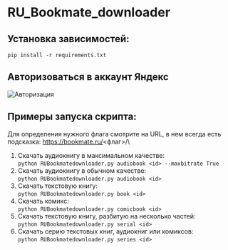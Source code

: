 # RU_Bookmate_downloader
## Установка зависимостей:
`pip install -r requirements.txt`

## Авторизоваться в аккаунт Яндекс
![Авторизация](https://github.com/kettle017/RU_Bookmate_downloader/assets/37309120/bb3453eb-5d44-4410-b2e1-05193c88333e)

## Примеры запуска скрипта:
Для определения нужного флага смотрите на URL, в нем всегда есть подсказка: https://bookmate.ru/<флаг>/<id>\
1. Скачать аудиокнигу в максимальном качестве:\
`python RUBookmatedownloader.py audiobook <id> --maxbitrate True`
3. Скачать аудиокнигу в обычном качестве:\
`python RUBookmatedownloader.py audiobook <id>`
4. Скачать текстовую книгу:\
`python RUBookmatedownloader.py book <id>`
5. Скачать комикс:\
`python RUBookmatedownloader.py comicbook <id>`
6. Скачать текстовую книгу, разбитую на несколько частей:\
`python RUBookmatedownloader.py serial <id>`
5. Скачать серию текстовых книг, аудиокниг или комиксов:\
`python RUBookmatedownloader.py series <id>`
